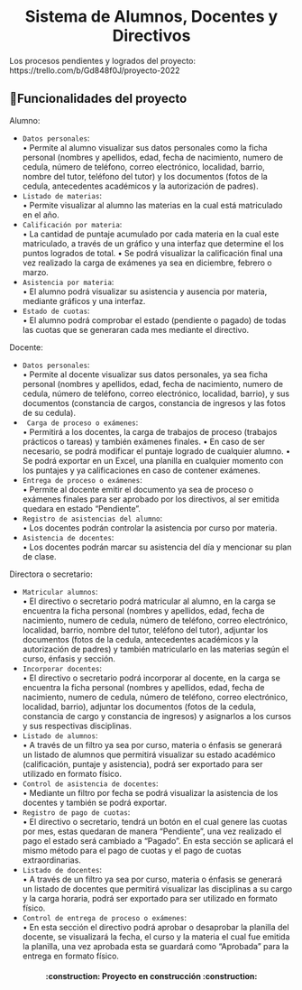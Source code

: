 <h1 align="center"> Sistema de Alumnos, Docentes y Directivos </h1>
Los procesos pendientes y logrados del proyecto:
https://trello.com/b/Gd848f0J/proyecto-2022


## :hammer:Funcionalidades del proyecto
Alumno:
- `Datos personales`: <br>
• Permite al alumno visualizar sus datos personales como la ficha personal (nombres y
apellidos, edad, fecha de nacimiento, numero de cedula, número de teléfono, correo
electrónico, localidad, barrio, nombre del tutor, teléfono del tutor) y los documentos
(fotos de la cedula, antecedentes académicos y la autorización de padres).
- `Listado de materias`: <br>
• Permite visualizar al alumno las materias en la cual está matriculado en el año.
- `Calificación por materia`:  <br>
• La cantidad de puntaje acumulado por cada materia en la cual este matriculado, a
través de un gráfico y una interfaz que determine el los puntos logrados de total.
• Se podrá visualizar la calificación final una vez realizado la carga de exámenes ya
sea en diciembre, febrero o marzo.
- `Asistencia por materia`:  <br>
• El alumno podrá visualizar su asistencia y ausencia por materia, mediante gráficos y
una interfaz.
- `Estado de cuotas`: <br>
• El alumno podrá comprobar el estado (pendiente o pagado) de todas las cuotas que
se generaran cada mes mediante el directivo.


Docente:
- `Datos personales`: <br>
• Permite al docente visualizar sus datos personales, ya sea ficha personal (nombres y
apellidos, edad, fecha de nacimiento, numero de cedula, número de teléfono, correo
electrónico, localidad, barrio), y sus documentos (constancia de cargos, constancia de
ingresos y las fotos de su cedula).
- ` Carga de proceso o exámenes`: <br>
• Permitirá a los docentes, la carga de trabajos de proceso (trabajos prácticos o tareas)
y también exámenes finales.
• En caso de ser necesario, se podrá modificar el puntaje logrado de cualquier alumno.
• Se podrá exportar en un Excel, una planilla en cualquier momento con los puntajes y
ya calificaciones en caso de contener exámenes.
- `Entrega de proceso o exámenes`:  <br>
• Permite al docente emitir el documento ya sea de proceso o exámenes finales para ser
aprobado por los directivos, al ser emitida quedara en estado “Pendiente”.
- `Registro de asistencias del alumno`: <br>
• Los docentes podrán controlar la asistencia por curso por materia.
- `Asistencia de docentes`: <br>
• Los docentes podrán marcar su asistencia del día y mencionar su plan de clase.

Directora o secretario:
- `Matricular alumnos`: <br>
• El directivo o secretario podrá matricular al alumno, en la carga se encuentra la ficha
personal (nombres y apellidos, edad, fecha de nacimiento, numero de cedula, número
de teléfono, correo electrónico, localidad, barrio, nombre del tutor, teléfono del tutor),
adjuntar los documentos (fotos de la cedula, antecedentes académicos y la
autorización de padres) y también matricularlo en las materias según el curso, énfasis
y sección.
- `Incorporar docentes`: <br>
• El directivo o secretario podrá incorporar al docente, en la carga se encuentra la ficha
personal (nombres y apellidos, edad, fecha de nacimiento, numero de cedula, número
de teléfono, correo electrónico, localidad, barrio), adjuntar los documentos (fotos de
la cedula, constancia de cargo y constancia de ingresos) y asignarlos a los cursos y
sus respectivas disciplinas.
- `Listado de alumnos`: <br>
• A través de un filtro ya sea por curso, materia o énfasis se generará un listado de
alumnos que permitirá visualizar su estado académico (calificación, puntaje y
asistencia), podrá ser exportado para ser utilizado en formato físico.
- `Control de asistencia de docentes`: <br>
• Mediante un filtro por fecha se podrá visualizar la asistencia de los docentes y
también se podrá exportar.
- `Registro de pago de cuotas`: <br>
• El directivo o secretario, tendrá un botón en el cual genere las cuotas por mes, estas
quedaran de manera “Pendiente”, una vez realizado el pago el estado será cambiado
a “Pagado”. En esta sección se aplicará el mismo método para el pago de cuotas y el
pago de cuotas extraordinarias.
- `Listado de docentes`: <br>
• A través de un filtro ya sea por curso, materia o énfasis se generará un listado de
docentes que permitirá visualizar las disciplinas a su cargo y la carga horaria, podrá
ser exportado para ser utilizado en formato físico.
- `Control de entrega de proceso o exámenes`:  <br>
• En esta sección el directivo podrá aprobar o desaprobar la planilla del docente, se
visualizará la fecha, el curso y la materia el cual fue emitida la planilla, una vez
aprobada esta se guardará como “Aprobada” para la entrega en formato físico.


<h4 align="center">
:construction: Proyecto en construcción :construction:
</h4>
